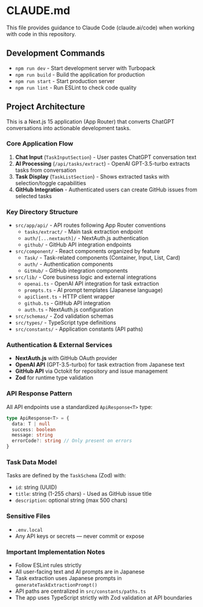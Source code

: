 # CLAUDE.md

This file provides guidance to Claude Code (claude.ai/code) when working with code in this repository.

## Development Commands

- `npm run dev` - Start development server with Turbopack
- `npm run build` - Build the application for production
- `npm run start` - Start production server
- `npm run lint` - Run ESLint to check code quality

## Project Architecture

This is a Next.js 15 application (App Router) that converts ChatGPT conversations into actionable development tasks.

### Core Application Flow

1. **Chat Input** (`TaskInputSection`) - User pastes ChatGPT conversation text
2. **AI Processing** (`/api/tasks/extract`) - OpenAI GPT-3.5-turbo extracts tasks from conversation
3. **Task Display** (`TaskListSection`) - Shows extracted tasks with selection/toggle capabilities
4. **GitHub Integration** - Authenticated users can create GitHub issues from selected tasks

### Key Directory Structure

- `src/app/api/` - API routes following App Router conventions
  - `tasks/extract/` - Main task extraction endpoint
  - `auth/[...nextauth]/` - NextAuth.js authentication
  - `github/` - GitHub API integration endpoints
- `src/component/` - React components organized by feature
  - `Task/` - Task-related components (Container, Input, List, Card)
  - `auth/` - Authentication components
  - `GitHub/` - GitHub integration components
- `src/lib/` - Core business logic and external integrations
  - `openai.ts` - OpenAI API integration for task extraction
  - `prompts.ts` - AI prompt templates (Japanese language)
  - `apiClient.ts` - HTTP client wrapper
  - `github.ts` - GitHub API integration
  - `auth.ts` - NextAuth.js configuration
- `src/schemas/` - Zod validation schemas
- `src/types/` - TypeScript type definitions
- `src/constants/` - Application constants (API paths)

### Authentication & External Services

- **NextAuth.js** with GitHub OAuth provider
- **OpenAI API** (GPT-3.5-turbo) for task extraction from Japanese text
- **GitHub API** via Octokit for repository and issue management
- **Zod** for runtime type validation

### API Response Pattern

All API endpoints use a standardized `ApiResponse<T>` type:

```typescript
type ApiResponse<T> = {
  data: T | null
  success: boolean
  message: string
  errorCode?: string // Only present on errors
}
```

### Task Data Model

Tasks are defined by the `TaskSchema` (Zod) with:

- `id`: string (UUID)
- `title`: string (1-255 chars) - Used as GitHub issue title
- `description`: optional string (max 500 chars)

### Sensitive Files

- `.env.local`
- Any API keys or secrets — never commit or expose

### Important Implementation Notes

- Follow ESLint rules strictly
- All user-facing text and AI prompts are in Japanese
- Task extraction uses Japanese prompts in `generateTaskExtractionPrompt()`
- API paths are centralized in `src/constants/paths.ts`
- The app uses TypeScript strictly with Zod validation at API boundaries
